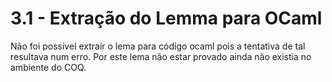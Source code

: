 # 3.1 - Extração do Lemma para OCaml

Não foi possível extraír o lema para código ocaml pois a tentativa de tal resultava num erro.
Por este lema não estar provado ainda não existia no ambiente do COQ.


